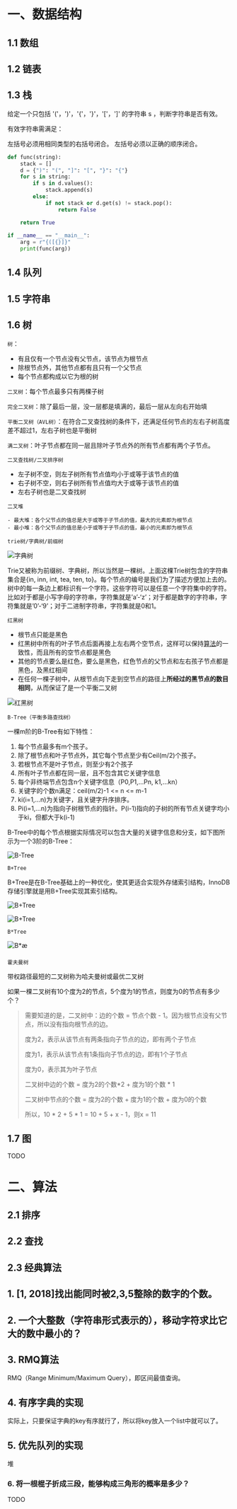 # 一、数据结构

## 1.1 数组

## 1.2 链表

## 1.3 栈

给定一个只包括 '('，')'，'{'，'}'，'['，']' 的字符串 s ，判断字符串是否有效。

有效字符串需满足：

左括号必须用相同类型的右括号闭合。
左括号必须以正确的顺序闭合。

```python
def func(string):
    stack = []
    d = {")": "(", "]": "[", "}": "{"}
    for s in string:
        if s in d.values():
            stack.append(s)
        else:
            if not stack or d.get(s) != stack.pop():
                return False

    return True
    
if __name__ == "__main__":
    arg = r"{([{}]}"
    print(func(arg))
```



## 1.4 队列

## 1.5 字符串

## 1.6 树

`树`：

- 有且仅有一个节点没有父节点，该节点为根节点
- 除根节点外，其他节点都有且只有一个父节点
- 每个节点都构成以它为根的树

`二叉树`：每个节点最多只有两棵子树

`完全二叉树`：除了最后一层，没一层都是填满的，最后一层从左向右开始填

`平衡二叉树（AVL树）`：在符合二叉查找树的条件下，还满足任何节点的左右子树高度差不超过1，左右子树也是平衡树

`满二叉树`：叶子节点都在同一层且除叶子节点外的所有节点都有两个子节点。

`二叉查找树/二叉排序树`

- 左子树不空，则左子树所有节点值均小于或等于该节点的值
- 右子树不空，则右子树所有节点值均大于或等于该节点的值
- 左右子树也是二叉查找树

`二叉堆`

	- 最大堆：各个父节点的值总是大于或等于子节点的值，最大的元素即为根节点
	- 最小堆：各个父节点的值总是小于或等于子节点的值，最小的元素即为根节点

`trie树/字典树/前缀树`

![字典树](数据结构与算法.assets/20180823221048359)

Trie又被称为前缀树、字典树，所以当然是一棵树。上面这棵Trie树包含的字符串集合是{in, inn, int, tea, ten, to}。每个节点的编号是我们为了描述方便加上去的。树中的每一条边上都标识有一个字符。这些字符可以是任意一个字符集中的字符。比如对于都是小写字母的字符串，字符集就是’a’-‘z’；对于都是数字的字符串，字符集就是’0’-‘9’；对于二进制字符串，字符集就是0和1。


`红黑树`

- 根节点只能是黑色
- 红黑树中所有的叶子节点后面再接上左右两个空节点，这样可以保持[算法](http://lib.csdn.net/base/datastructure)的一致性，而且所有的空节点都是黑色
- 其他的节点要么是红色，要么是黑色，红色节点的父节点和左右孩子节点都是黑色，及黑红相间
- 在任何一棵子树中，从根节点向下走到空节点的路径上**所经过的黑节点的数目相同**，从而保证了是一个平衡二叉树

![红黑树](数据结构与算法.assets/20190701211820780.png)

`B-Tree（平衡多路查找树）`

一棵m阶的B-Tree有如下特性： 

1. 每个节点最多有m个孩子。 
2. 除了根节点和叶子节点外，其它每个节点至少有Ceil(m/2)个孩子。 
3. 若根节点不是叶子节点，则至少有2个孩子 
4. 所有叶子节点都在同一层，且不包含其它关键字信息 
5. 每个非终端节点包含n个关键字信息（P0,P1,…Pn, k1,…kn） 
6. 关键字的个数n满足：ceil(m/2)-1 <= n <= m-1 
7. ki(i=1,…n)为关键字，且关键字升序排序。 
8. Pi(i=1,…n)为指向子树根节点的指针。P(i-1)指向的子树的所有节点关键字均小于ki，但都大于k(i-1)

B-Tree中的每个节点根据实际情况可以包含大量的关键字信息和分支，如下图所示为一个3阶的B-Tree： 

![B-Tree](数据结构与算法.assets/20160202204827368)

`B+Tree`

B+Tree是在B-Tree基础上的一种优化，使其更适合实现外存储索引结构，InnoDB存储引擎就是用B+Tree实现其索引结构。

![B+Tree](数据结构与算法.assets/20160202205105560)

![B+Tree](https:////upload-images.jianshu.io/upload_images/13381980-8b8d467d0043b237.png?imageMogr2/auto-orient/strip%7CimageView2/2/w/689/format/webp)

`B*Tree`

![B*æ ](数据结构与算法.assets/20180121025357194)

`霍夫曼树`

带权路径最短的二叉树称为哈夫曼树或最优二叉树

如果一棵二叉树有10个度为2的节点，5个度为1的节点，则度为0的节点有多少个？

> 需要知道的是，二叉树中：边的个数 = 节点个数 - 1。因为根节点没有父节点，所以没有指向根节点的边。
>
> 度为2，表示从该节点有两条指向子节点的边，即有两个子节点
>
> 度为1，表示从该节点有1条指向子节点的边，即有1个子节点
>
> 度为0，表示其为叶子节点
>
> 二叉树中边的个数 = 度为2的个数*2 + 度为1的个数 * 1 
>
> 二叉树中节点的个数 = 度为2的个数 + 度为1的个数 + 度为0的个数
>
> 所以，10 * 2 + 5 * 1 = 10 + 5 + x - 1，则x = 11

## 1.7 图

TODO

# 二、算法

## 2.1 排序

## 2.2 查找

## 2.3 经典算法





## 1. [1, 2018]找出能同时被2,3,5整除的数字的个数。

## 2. 一个大整数（字符串形式表示的），移动字符求比它大的数中最小的？

## 3. RMQ算法

RMQ（Range Minimum/Maximum Query），即区间最值查询。

## 4. 有序字典的实现

实际上，只要保证字典的key有序就行了，所以将key放入一个list中就可以了。

## 5. 优先队列的实现

堆

### 6. 将一根棍子折成三段，能够构成三角形的概率是多少？

TODO